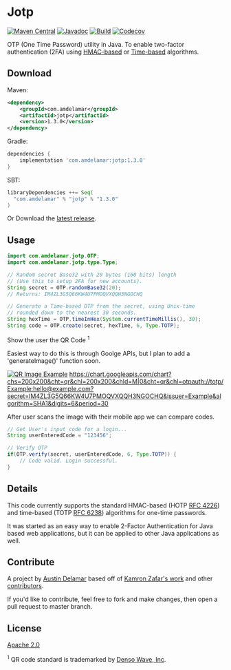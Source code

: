 # Jotp

[![Maven Central](https://img.shields.io/maven-central/v/com.amdelamar/jotp.svg)](https://search.maven.org/search?q=a:jotp)
[![Javadoc](https://www.javadoc.io/badge/com.amdelamar/jotp.svg)](https://www.javadoc.io/doc/com.amdelamar/jotp)
[![Build](https://github.com/amdelamar/jotp/actions/workflows/master-push.yml/badge.svg)](https://github.com/amdelamar/jotp/actions/workflows/master-push.yml)
[![Codecov](https://img.shields.io/codecov/c/github/amdelamar/jotp.svg)](https://codecov.io/gh/amdelamar/jotp)

OTP (One Time Password) utility in Java. To enable two-factor authentication (2FA) using [HMAC-based](https://tools.ietf.org/html/rfc4226) or [Time-based](https://tools.ietf.org/html/rfc6238) algorithms.


## Download

Maven:

```xml
<dependency>
    <groupId>com.amdelamar</groupId>
    <artifactId>jotp</artifactId>
    <version>1.3.0</version>
</dependency>
```

Gradle:

```gradle
dependencies {
    implementation 'com.amdelamar:jotp:1.3.0'
}
```

SBT:

```scala
libraryDependencies ++= Seq(
  "com.amdelamar" % "jotp" % "1.3.0"
)
```

Or Download the [latest release](https://github.com/amdelamar/jotp/releases).


## Usage

```java
import com.amdelamar.jotp.OTP;
import com.amdelamar.jotp.type.Type;

// Random secret Base32 with 20 bytes (160 bits) length
// (Use this to setup 2FA for new accounts).
String secret = OTP.randomBase32(20);
// Returns: IM4ZL3G5Q66KW4U7PMOQVXQQH3NGOCHQ

// Generate a Time-based OTP from the secret, using Unix-time
// rounded down to the nearest 30 seconds.
String hexTime = OTP.timeInHex(System.currentTimeMillis(), 30);
String code = OTP.create(secret, hexTime, 6, Type.TOTP);
```

Show the user the QR Code <sup>1</sup>

Easiest way to do this is through Goolge APIs, but I plan to add a 'generateImage()' function soon.

[![QR Image Example](https://chart.googleapis.com/chart?chs=200x200&cht=qr&chl=200x200&chld=M|0&cht=qr&chl=otpauth://totp/Example:hello@example.com?secret=IM4ZL3G5Q66KW4U7PMOQVXQQH3NGOCHQ&issuer=Example&algorithm=SHA1&digits=6&period=30)](https://developers.google.com/chart/infographics/docs/qr_codes)
https://chart.googleapis.com/chart?chs=200x200&cht=qr&chl=200x200&chld=M|0&cht=qr&chl=otpauth://totp/Example:hello@example.com?secret=IM4ZL3G5Q66KW4U7PMOQVXQQH3NGOCHQ&issuer=Example&algorithm=SHA1&digits=6&period=30

After user scans the image with their mobile app we can compare codes.

```java
// Get User's input code for a login...
String userEnteredCode = "123456";

// Verify OTP
if(OTP.verify(secret, userEnteredCode, 6, Type.TOTP)) {
    // Code valid. Login successful.
}
```


## Details

This code currently supports the standard HMAC-based (HOTP [RFC 4226](https://tools.ietf.org/html/rfc4226)) and time-based (TOTP [RFC 6238](https://tools.ietf.org/html/rfc6238)) algorithms for one-time passwords.

It was started as an easy way to enable 2-Factor Authentication for Java based web applications, but it can be applied to other Java applications as well.


## Contribute

A project by [Austin Delamar](https://github.com/amdelamar) based off of [Kamron Zafar's work](https://github.com/kamranzafar/libotp) and other [contributors](https://github.com/amdelamar/jotp/graphs/contributors).

If you'd like to contribute, feel free to fork and make changes, then open a pull request to master branch.


## License

[Apache 2.0](https://github.com/amdelamar/jotp/blob/master/LICENSE)

<sup>1</sup> QR code standard is trademarked by [Denso Wave, Inc](http://www.denso-wave.com/qrcode/index-e.html).
